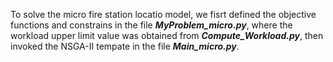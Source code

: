 To solve the micro fire station locatio model, we fisrt defined the objective functions and constrains in the file **_MyProblem_micro.py_**, where the workload upper limit value was obtained from **_Compute_Workload.py_**, then invoked the NSGA-II tempate in the file **_Main_micro.py_**.
